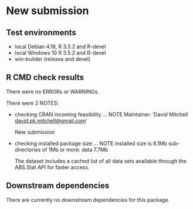 # New submission

## Test environments
* local Debian 4.18, R 3.5.2 and R-devel
* local Windows 10 R 3.5.2 and R-devel
* win-builder (release and devel)


## R CMD check results
There were no ERRORs or WARNINGs.

There were 2 NOTES:

* checking CRAN incoming feasibility ... NOTE
    Maintainer: ‘David Mitchell <david.pk.mitchell@gmail.com>’
 
  New submission

* checking installed package size ... NOTE
    installed size is  8.1Mb
    sub-directories of 1Mb or more:
      data   7.7Mb

  The dataset includes a cached list of all data sets available
  through the ABS.Stat API for faster access.


## Downstream dependencies
There are currently no downstream dependencies for this package.

